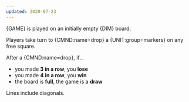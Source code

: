 ```yaml
---
updated: 2020-07-23
---
```


{GAME} is played on an initially empty {DIM} board.

Players take turn to {CMND:name=drop} a {UNIT:group=markers} on any free square.

After a {CMND:name=drop}, if...

- you made **3 in a row**, you **lose**
- you made **4 in a row**, you **win**
- the board is **full**, the game is a **draw**

Lines include diagonals.

